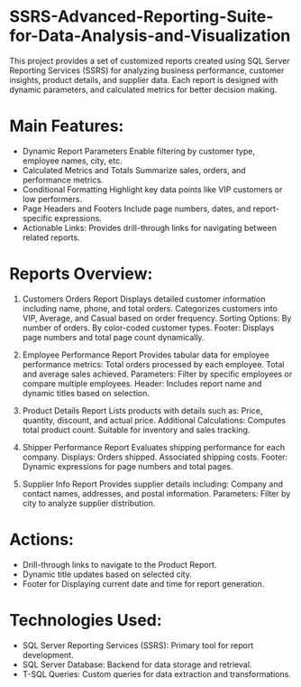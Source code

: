 # SSRS-Advanced-Reporting-Suite-for-Data-Analysis-and-Visualization
This project provides a set of customized reports created using SQL Server Reporting Services (SSRS) for analyzing business performance, customer insights, product details, and supplier data. Each report is designed with dynamic parameters, and calculated metrics for better decision making.

# Main Features:
- Dynamic Report Parameters Enable filtering by customer type, employee names, city, etc.
- Calculated Metrics and Totals Summarize sales, orders, and performance metrics.
- Conditional Formatting Highlight key data points like VIP customers or low performers.
- Page Headers and Footers Include page numbers, dates, and report-specific expressions.
- Actionable Links: Provides drill-through links for navigating between related reports.

# Reports Overview:
1. Customers Orders Report
Displays detailed customer information including name, phone, and total orders.
Categorizes customers into VIP, Average, and Casual based on order frequency.
Sorting Options:
By number of orders.
By color-coded customer types.
Footer: Displays page numbers and total page count dynamically.

2. Employee Performance Report
Provides tabular data for employee performance metrics:
Total orders processed by each employee.
Total and average sales achieved.
Parameters: Filter by specific employees or compare multiple employees.
Header: Includes report name and dynamic titles based on selection.

3. Product Details Report
Lists products with details such as:
Price, quantity, discount, and actual price.
Additional Calculations: Computes total product count.
Suitable for inventory and sales tracking.

4. Shipper Performance Report
Evaluates shipping performance for each company.
Displays:
Orders shipped.
Associated shipping costs.
Footer: Dynamic expressions for page numbers and total pages.

5. Supplier Info Report
Provides supplier details including:
Company and contact names, addresses, and postal information.
Parameters: Filter by city to analyze supplier distribution.

# Actions:
- Drill-through links to navigate to the Product Report.
- Dynamic title updates based on selected city.
- Footer for Displaying current date and time for report generation.
  
# Technologies Used:
- SQL Server Reporting Services (SSRS): Primary tool for report development.
- SQL Server Database: Backend for data storage and retrieval.
- T-SQL Queries: Custom queries for data extraction and transformations.
